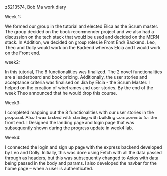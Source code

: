z5213574, Bob Ma work diary


Week 1:

We formed our group in the tutorial and elected Elica as the Scrum master. The group decided on the book recommender project and we also had a discussion on the tech stack that would be used and decided on the MERN stack. In Addition, we decided on group roles ie Front End/ Backend. Leo, Theo and Dolly would work on the Backend whereas Elcia and I would work on the Front end.

week2: 

In this tutorial, The 8 functionalities was finalized. The 2 novel functionalities are a leaderboard and book pricing. Additionally, the user stories and acceptance criteria was finalised on Jira by Elcia - the Scrum Master. I helped on the creation of wireframes and user stories. By the end of the week Theo announced that he would drop this course. 

Week3: 

I completed mapping out the 8 functionalities with our user stories in the proposal. Also I was tasked with starting with building components for the front end. I Designed the landing page and login page that was subsequently shown during the progress update in week4 lab.

Week4:

I connected the login and sign up page with the express backend developed by Leo and Dolly. Initially, this was done using Fetch with all the data passed through as headers, but this was subsequently changed to Axios with data being passed in the body and params.  I also developed the navbar for the home page – when a user is authenticated. 





